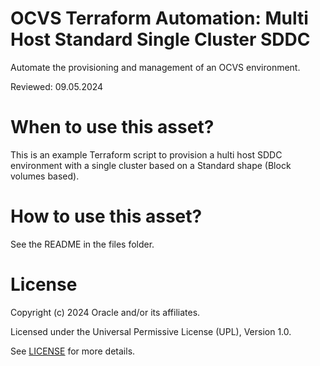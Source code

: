 # OCVS Terraform Automation: Multi Host Standard Single Cluster SDDC

Automate the provisioning and management of an OCVS environment.

Reviewed: 09.05.2024

# When to use this asset?

This is an example Terraform script to provision a hulti host SDDC environment with a single cluster based on a Standard shape (Block volumes based).

# How to use this asset?

See the README in the files folder.

# License

Copyright (c) 2024 Oracle and/or its affiliates.

Licensed under the Universal Permissive License (UPL), Version 1.0.

See [LICENSE](https://github.com/oracle-devrel/technology-engineering/blob/main/LICENSE) for more details.

